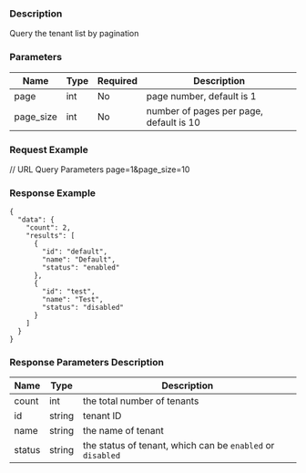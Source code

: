 ### Description

Query the tenant list by pagination

### Parameters

| Name      | Type | Required | Description                             |
|-----------|------|----------|-----------------------------------------|
| page      | int  | No       | page number, default is 1               |
| page_size | int  | No       | number of pages per page, default is 10 |

### Request Example

// URL Query Parameters
page=1&page_size=10

### Response Example

```json5
{
  "data": {
    "count": 2,
    "results": [
      {
        "id": "default",
        "name": "Default",
        "status": "enabled"
      },
      {
        "id": "test",
        "name": "Test",
        "status": "disabled"
      }
    ]
  }
}
```

### Response Parameters Description

| Name   | Type   | Description                                                |
|--------|--------|------------------------------------------------------------|
| count  | int    | the total number of tenants                                |
| id     | string | tenant ID                                                  |
| name   | string | the name of tenant                                         |
| status | string | the status of tenant, which can be `enabled` or `disabled` |
